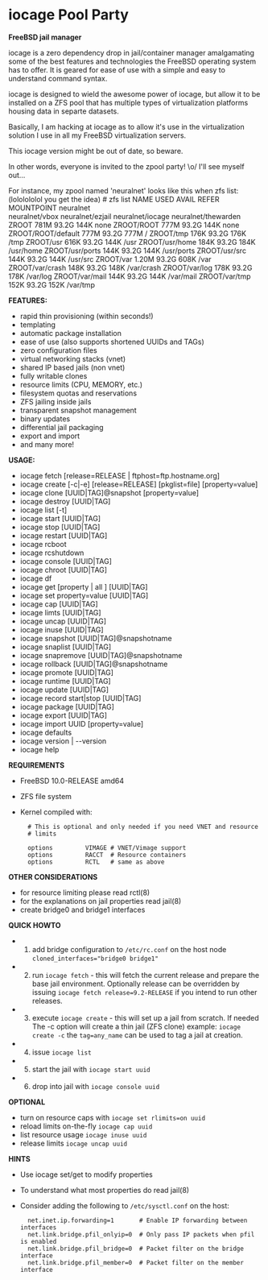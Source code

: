iocage Pool Party
======

**FreeBSD jail manager**

iocage is a zero dependency drop in jail/container manager amalgamating some
of the best features and technologies the FreeBSD operating system has to offer.
It is geared for ease of use with a simple and easy to understand command syntax.

iocage is designed to wield the awesome power of iocage, but allow it to be installed on a
ZFS pool that has multiple types of virtualization platforms housing data in separte datasets. 

Basically, I am hacking at iocage as to allow it's use in the virtualization solution I use 
in all my FreeBSD virtualization servers. 

This iocage version might be out of date, so beware. 

In other words, everyone is invited to the zpool party! \o/
I'll see myself out...

For instance, my zpool named 'neuralnet' looks like this when zfs list:
(lololololol you get the idea)
        # zfs list
        NAME USED  AVAIL  REFER  MOUNTPOINT
        neuralnet	
        neuralnet/vbox
        neuralnet/ezjail
        neuralnet/iocage
        neuralnet/thewarden
        ZROOT                781M  93.2G   144K  none
        ZROOT/ROOT           777M  93.2G   144K  none
        ZROOT/ROOT/default   777M  93.2G   777M  /
        ZROOT/tmp            176K  93.2G   176K  /tmp
        ZROOT/usr            616K  93.2G   144K  /usr
        ZROOT/usr/home       184K  93.2G   184K  /usr/home
        ZROOT/usr/ports      144K  93.2G   144K  /usr/ports
        ZROOT/usr/src        144K  93.2G   144K  /usr/src
        ZROOT/var           1.20M  93.2G   608K  /var
        ZROOT/var/crash      148K  93.2G   148K  /var/crash
        ZROOT/var/log        178K  93.2G   178K  /var/log
        ZROOT/var/mail       144K  93.2G   144K  /var/mail
        ZROOT/var/tmp        152K  93.2G   152K  /var/tmp
 

**FEATURES:**
- rapid thin provisioning (within seconds!)
- templating
- automatic package installation
- ease of use (also supports shortened UUIDs and TAGs)
- zero configuration files
- virtual networking stacks (vnet)
- shared IP based jails (non vnet)
- fully writable clones
- resource limits (CPU, MEMORY, etc.)
- filesystem quotas and reservations
- ZFS jailing inside jails
- transparent snapshot management
- binary updates
- differential jail packaging
- export and import
- and many more!

**USAGE:**
-  iocage fetch [release=RELEASE | ftphost=ftp.hostname.org] 
-  iocage create [-c|-e] [release=RELEASE] [pkglist=file] [property=value]
-  iocage clone [UUID|TAG]@snapshot [property=value]
-  iocage destroy [UUID|TAG]
-  iocage list [-t]
-  iocage start [UUID|TAG]
-  iocage stop [UUID|TAG]
-  iocage restart [UUID|TAG]
-  iocage rcboot
-  iocage rcshutdown
-  iocage console [UUID|TAG]
-  iocage chroot [UUID|TAG]
-  iocage df
-  iocage get [property | all ] [UUID|TAG]
-  iocage set property=value [UUID|TAG]
-  iocage cap [UUID|TAG]
-  iocage limts [UUID|TAG]
-  iocage uncap [UUID|TAG]
-  iocage inuse [UUID|TAG]
-  iocage snapshot [UUID|TAG]@snapshotname
-  iocage snaplist [UUID|TAG]
-  iocage snapremove [UUID|TAG]@snapshotname
-  iocage rollback [UUID|TAG]@snapshotname
-  iocage promote [UUID|TAG]
-  iocage runtime [UUID|TAG]
-  iocage update [UUID|TAG]
-  iocage record start|stop [UUID|TAG]
-  iocage package [UUID|TAG]
-  iocage export [UUID|TAG]
-  iocage import UUID [property=value]
-  iocage defaults
-  iocage version | --version
-  iocage help

**REQUIREMENTS**
- FreeBSD 10.0-RELEASE amd64
- ZFS file system
- Kernel compiled with:

        # This is optional and only needed if you need VNET and resource
        # limits

        options         VIMAGE # VNET/Vimage support
        options         RACCT  # Resource containers
        options         RCTL   # same as above

**OTHER CONSIDERATIONS**
- for resource limiting please read rctl(8)
- for the explanations on jail properties read jail(8)
- create bridge0 and bridge1 interfaces 

**QUICK HOWTO**
- 1. add bridge configuration to `/etc/rc.conf` on the host node
   `cloned_interfaces="bridge0 bridge1"`
- 2. run `iocage fetch` - this will fetch the current release and prepare the
   base jail environment. Optionally release can be overridden by issuing 
   `iocage fetch release=9.2-RELEASE` if you intend to run other releases.
- 3. execute `iocage create` - this will set up a jail from scratch. If needed
   The -c option will create a thin jail (ZFS clone) example: `iocage create -c`
   the `tag=any_name` can be used to tag a jail at creation.
- 4. issue `iocage list`
- 5. start the jail with `iocage start uuid`
- 6. drop into jail with `iocage console uuid`

**OPTIONAL**
- turn on resource caps with `iocage set rlimits=on uuid`
- reload limits on-the-fly `iocage cap uuid`
- list resource usage `iocage inuse uuid`
- release limits `iocage uncap uuid`

**HINTS**
- Use iocage set/get to modify properties
- To understand what most properties do read jail(8)
- Consider adding the following to `/etc/sysctl.conf` on the host:

        net.inet.ip.forwarding=1       # Enable IP forwarding between interfaces
        net.link.bridge.pfil_onlyip=0  # Only pass IP packets when pfil is enabled
        net.link.bridge.pfil_bridge=0  # Packet filter on the bridge interface
        net.link.bridge.pfil_member=0  # Packet filter on the member interface
